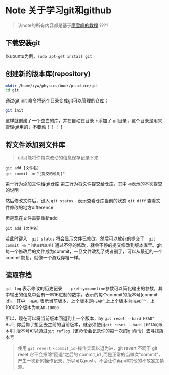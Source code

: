 # Note 关于学习git和github
> 该note的所有内容都是基于[廖雪峰的教程](https://www.liaoxuefeng.com/wiki/0013739516305929606dd18361248578c67b8067c8c017b000/0013743256916071d599b3aed534aaab22a0db6c4e07fd0000)
????
## 下载安装git
以ubuntu为例，`sudo apt-get install git`
## 创建新的版本库(repository)
```bash
mkdir /home/xyw/physics/book/practice/git
cd git
```
通过git init 命令将这个目录变成git可以管理的仓库：
```bash 
git init
```
这样就创建了一个空白的库，并在自动在目录下添加了.git目录，这个目录是用来管理git用的，不要动！！！！

## 将文件添加到文件库

> git只能将你每次改动的信息保存记录下来

```git
git add [文件名]
git commit -m "[提交的说明]"
```

第一行为添加文件给git仓库
第二行为将文件提交给仓库，其中`-m`表示的本次提交的说明

然后修改文件后，键入
`git status`　表示查看仓库当前的状态
`git diff` 查看文件修改的地方difference

但是现在文件需要重新add
```git
git add [文件名]
```
若此时键入　`git status` 将会显示文件已修改，然后可以放心的提交了　`git commit -m "[提交的说明]`
通过不停的修改，就会不停的提交修改到版本库里。git每一个修改后的文件成为commit，一旦文件改乱了或者删了，可以从最近的一个commit恢复，就像一个游戏存档一样。
## 读取存档

`git log` 表示修改的历史记录　`--pretty==oneline`参数可以简化输出的参数，其中输出的信息中会有一串16进制的数字，表示的每个commit的版本号(commit id)。 其中　`HEAD` 表示当前版本，上个版本是`HEAD^`,上上个版本为`HEAD^^`，上10000个版本为`HEAD~10000`

所以，现在可以将当前版本回退到上一个版本，by
`git reset --hard HEAD^`
BUT, 你后悔了想回去之前的当前版本，就必须使用`git reset --hard [HEAD的版本号]`
版本号可以通过`git reflog`（该命令会记录你的每一次的git命令）去寻找版本号

> 使用 `git revert <commit_id>`操作实现以退为进，git revert 不同于 git reset  它不会擦除"回退"之后的 commit_id ,而是正常的当做次"commit"，产生一次新的操作记录，所以可以push，不会让你再pull其他的不敢妄加猜测。
